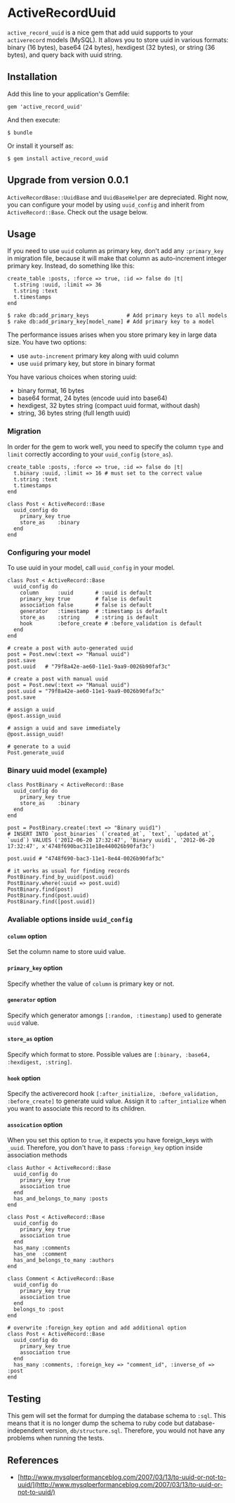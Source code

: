 # ActiveRecordUuid

`active_record_uuid` is a nice gem that add uuid supports to your `activerecord` models (MySQL). It allows you to store uuid in various formats: binary (16 bytes), base64 (24 bytes), hexdigest (32 bytes), or string (36 bytes), and query back with uuid string.

## Installation

Add this line to your application's Gemfile:

    gem 'active_record_uuid'

And then execute:

    $ bundle

Or install it yourself as:

    $ gem install active_record_uuid
    
## Upgrade from version 0.0.1

`ActiveRecordBase::UuidBase` and `UuidBaseHelper` are depreciated. Right now, you can configure your model by using `uuid_config` and inherit from `ActiveRecord::Base`. Check out the usage below.

## Usage

If you need to use `uuid` column as primary key, don't add any `:primary_key` in migration file, because it will make that column as auto-increment integer primary key. Instead, do something like this:

    create_table :posts, :force => true, :id => false do |t|
      t.string :uuid, :limit => 36
      t.string :text
      t.timestamps
    end

    $ rake db:add_primary_keys            # Add primary keys to all models
    $ rake db:add_primary_key[model_name] # Add primary key to a model

The performance issues arises when you store primary key in large data size. You have two options:
- use `auto-increment` primary key along with uuid column
- use `uuid` primary key, but store in binary format

You have various choices when storing uuid:
- binary format, 16 bytes
- base64 format, 24 bytes (encode uuid into base64)
- hexdigest, 32 bytes string (compact uuid format, without dash)
- string, 36 bytes string (full length uuid)

### Migration

In order for the gem to work well, you need to specify the column `type` and `limit` correctly according to your `uuid_config` (`store_as`).

    create_table :posts, :force => true, :id => false do |t|
      t.binary :uuid, :limit => 16 # must set to the correct value
      t.string :text
      t.timestamps
    end
    
    class Post < ActiveRecord::Base
      uuid_config do
        primary_key true
        store_as    :binary
      end
    end

### Configuring your model

To use uuid in your model, call `uuid_config` in your model.

    class Post < ActiveRecord::Base
      uuid_config do
        column      :uuid       # :uuid is default
        primary_key true        # false is default
        association false       # false is default
        generator   :timestamp  # :timestamp is default
        store_as    :string     # :string is default
        hook        :before_create # :before_validation is default
      end
    end
    
    # create a post with auto-generated uuid
    post = Post.new(:text => "Manual uuid")
    post.save
    post.uuid   # "79f8a42e-ae60-11e1-9aa9-0026b90faf3c"
    
    # create a post with manual uuid
    post = Post.new(:text => "Manual uuid")
    post.uuid = "79f8a42e-ae60-11e1-9aa9-0026b90faf3c"
    post.save
    
    # assign a uuid
    @post.assign_uuid

    # assign a uuid and save immediately
    @post.assign_uuid!

    # generate to a uuid
    Post.generate_uuid

### Binary uuid model (example)

    class PostBinary < ActiveRecord::Base
      uuid_config do
        primary_key true
        store_as    :binary
      end
    end
    
    post = PostBinary.create(:text => "Binary uuid1")
    # INSERT INTO `post_binaries` (`created_at`, `text`, `updated_at`, `uuid`) VALUES ('2012-06-20 17:32:47', 'Binary uuid1', '2012-06-20 17:32:47', x'4748f690bac311e18e440026b90faf3c')
    
    post.uuid # "4748f690-bac3-11e1-8e44-0026b90faf3c"
    
    # it works as usual for finding records
    PostBinary.find_by_uuid(post.uuid)
    PostBinary.where(:uuid => post.uuid)
    PostBinary.find(post)
    PostBinary.find(post.uuid)
    PostBinary.find([post.uuid])

### Avaliable options inside `uuid_config`
#### `column` option

Set the column name to store uuid value.

#### `primary_key` option

Specify whether the value of `column` is primary key or not.

#### `generator` option

Specify which generator amongs `[:random, :timestamp]` used to generate `uuid` value.

#### `store_as` option

Specify which format to store. Possible values are `[:binary, :base64, :hexdigest, :string]`.

#### `hook` option

Specify the activerecord hook `[:after_initialize, :before_validation, :before_create]` to generate uuid value. Assign it to `:after_intialize` when you want to associate this record to its children.

#### `assoication` option

When you set this option to `true`, it expects you have foreign_keys with `_uuid`. Therefore, you don't have to pass `:foreign_key` option inside association methods

    class Author < ActiveRecord::Base
      uuid_config do
        primary_key true
        association true
      end
      has_and_belongs_to_many :posts
    end

    class Post < ActiveRecord::Base
      uuid_config do
        primary_key true
        association true
      end
      has_many :comments
      has_one  :comment
      has_and_belongs_to_many :authors
    end

    class Comment < ActiveRecord::Base
      uuid_config do
        primary_key true
        association true
      end
      belongs_to :post
    end

    # overwrite :foreign_key option and add additional option
    class Post < ActiveRecord::Base
      uuid_config do
        primary_key true
        association true
      end
      has_many :comments, :foreign_key => "comment_id", :inverse_of => :post
    end
    
## Testing
This gem will set the format for dumping the database schema to `:sql`. This means that it is no longer dump the schema to ruby code but database-independent version, `db/structure.sql`. Therefore, you would not have any problems when running the tests.

## References
- [http://www.mysqlperformanceblog.com/2007/03/13/to-uuid-or-not-to-uuid/](http://www.mysqlperformanceblog.com/2007/03/13/to-uuid-or-not-to-uuid/)
